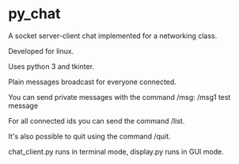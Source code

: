 # py_chat

A socket server-client chat implemented for a networking class.

Developed for linux.

Uses python 3 and tkinter.

Plain messages broadcast for everyone connected.

You can send private messages with the command /msg:
/msg1 test message

For all connected ids you can send the command /list.

It's also possible to quit using the command /quit.

chat_client.py runs in terminal mode, display.py runs in GUI mode.
